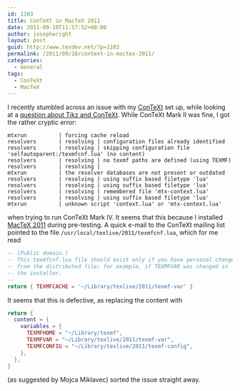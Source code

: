 ```yaml
---
id: 1103
title: ConTeXt in MacTeX 2011
date: 2011-09-10T11:57:52+00:00
author: josephwright
layout: post
guid: http://www.texdev.net/?p=1103
permalink: /2011/09/10/context-in-mactex-2011/
categories:
  - General
tags:
  - ConTeXt
  - MacTeX
---
```

I recently stumbled across an issue with my [ConTeXt](http://wiki.contextgarden.net) set up, while looking at a [question about Tikz and ConTeXt](http://tex.stackexchange.com/q/27952/73). While ConTeXt Mark II was fine, I got the rather cryptic error:

```
mtxrun          | forcing cache reload
resolvers       | resolving | configuration files already identified
resolvers       | resolving | skipping configuration file
'selfautoparent:/texmfcnf.lua' (no content)
resolvers       | resolving | no texmf paths are defined (using TEXMF)
resolvers       | resolving |
mtxrun          | the resolver databases are not present or outdated
resolvers       | resolving | using suffix based filetype 'lua'
resolvers       | resolving | using suffix based filetype 'lua'
resolvers       | resolving | remembered file 'mtx-context.lua'
resolvers       | resolving | using suffix based filetype 'lua'
mtxrun          | unknown script 'context.lua' or 'mtx-context.lua'
```

when trying to run ConTeXt Mark IV. It seems that this because I installed [MacTeX 2011](http://www.tug.org/mactex) during pre-testing. A quick e-mail to the ConTeXt mailing list pointed to the file `/usr/local/texlive/2011/texmfcnf.lua`, which for me read

```lua
-- (Public domain.)
-- This texmfcnf.lua file should exist only if you have personal changes
-- from the distributed file; for example, if TEXMFVAR was changed in
-- the installer.
--
return { TEXMFCACHE = '~/Library/texlive/2011/texmf-var' }
```

It seems that this is defective, as replacing the content with

```lua
return {
  content = {
    variables = {
      TEXMFHOME = "~/Library/texmf",
      TEXMFVAR = "~/Library/texlive/2011/texmf-var",
      TEXMFCONFIG = "~/Library/texlive/2011/texmf-config",
    },
  },
}
```

(as suggested by Mojca Miklavec) sorted the issue straight away.
